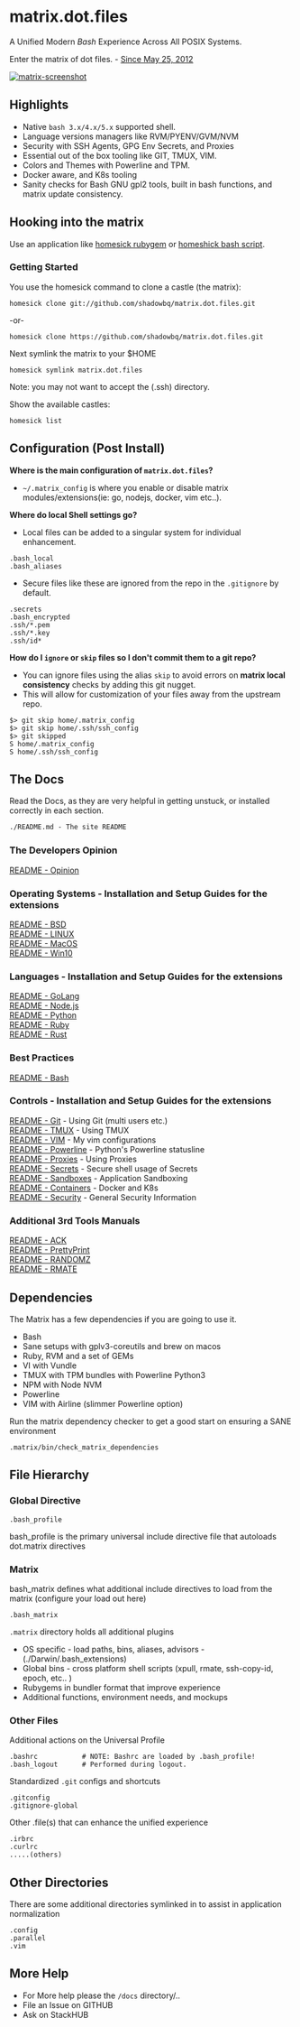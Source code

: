 # matrix.dot.files

A Unified Modern *Bash* Experience Across All POSIX Systems.

Enter the matrix of dot files. - [Since May 25, 2012](https://github.com/shadowbq/matrix.dot.files/tree/b98643c87094edf3807368c7e765df1fcc350d2d)

[![matrix-screenshot](docs/meta/matrix-screenshot.png)](README.md)

## Highlights

* Native `bash 3.x/4.x/5.x` supported shell.
* Language versions managers like RVM/PYENV/GVM/NVM
* Security with SSH Agents, GPG Env Secrets, and Proxies
* Essential out of the box tooling like GIT, TMUX, VIM.
* Colors and Themes with Powerline and TPM.
* Docker aware, and K8s tooling
* Sanity checks for Bash GNU gpl2 tools, built in bash functions, and matrix update consistency.

## Hooking into the matrix

Use an application like [homesick rubygem](https://github.com/technicalpickles/homesick) or [homeshick bash script](https://github.com/andsens/homeshick).

### Getting Started

You use the homesick command to clone a castle (the matrix):

```shell
homesick clone git://github.com/shadowbq/matrix.dot.files.git
```

-or-

```shell
homesick clone https://github.com/shadowbq/matrix.dot.files.git
```

Next symlink the matrix to your $HOME

```shell
homesick symlink matrix.dot.files
```

Note: you may not want to accept the (.ssh) directory.

Show the available castles:

```shell
homesick list
```

## Configuration (Post Install)

**Where is the main configuration of `matrix.dot.files`?**
  
* `~/.matrix_config` is where you enable or disable matrix modules/extensions(ie: go, nodejs, docker, vim etc..).

**Where do local Shell settings go?**

* Local files can be added to a singular system for individual enhancement.

```shell
.bash_local
.bash_aliases
```

* Secure files like these are ignored from the repo in the `.gitignore` by default.

```shell
.secrets
.bash_encrypted
.ssh/*.pem
.ssh/*.key
.ssh/id*
```

**How do I `ignore` or `skip` files so I don't commit them to a git repo?**

* You can ignore files using the alias `skip` to avoid errors on **matrix local consistency** checks by adding this git nugget. 
* This will allow for customization of your files away from the upstream repo.

```shell
$> git skip home/.matrix_config
$> git skip home/.ssh/ssh_config
$> git skipped
S home/.matrix_config
S home/.ssh/ssh_config
```


## The Docs

Read the Docs, as they are very helpful in getting unstuck, or installed correctly in each section.

```markdown
./README.md - The site README
```

### The Developers Opinion  

[README - Opinion](docs/README.md)  

### Operating Systems - Installation and Setup Guides for the extensions  

[README - BSD](docs/README.os.bsd.md)  
[README - LINUX](docs/README.os.linux.md)  
[README - MacOS](docs/README.os.macos.md)  
[README - Win10](docs/README.os.win10.md)  

### Languages - Installation and Setup Guides for the extensions  

[README - GoLang](docs/README.go.md)  
[README - Node.js](docs/README.nodejs.md)  
[README - Python](docs/README.python.md)  
[README - Ruby](docs/README.ruby.md)  
[README - Rust](docs/README.rust.md)

### Best Practices  

[README - Bash](docs/README.bash.md)  

### Controls - Installation and Setup Guides for the extensions  

[README - Git](docs/README.git.md) - Using Git (multi users etc.)  
[README - TMUX](docs/README.tmux.md) - Using TMUX  
[README - VIM](docs/README.vim.md) - My vim configurations  
[README - Powerline](docs/README.powerline.md) - Python's Powerline statusline  
[README - Proxies](docs/README.proxied.md) - Using Proxies  
[README - Secrets](docs/README.secrets.md) - Secure shell usage of Secrets  
[README - Sandboxes](docs/README.sandbox.md) - Application Sandboxing  
[README - Containers](docs/README.containers.md) - Docker and K8s  
[README - Security](docs/README.security.md) - General Security Information  

### Additional 3rd Tools Manuals  

[README - ACK](docs/tools/README.ack.md)  
[README - PrettyPrint](docs/tools/README.prettyprint.md)  
[README - RANDOMZ](docs/tools/README.randomz.md)  
[README - RMATE](docs/tools/README.rmate.md)  

## Dependencies

The Matrix has a few dependencies if you are going to use it.

* Bash
* Sane setups with gplv3-coreutils and brew on macos
* Ruby, RVM and a set of GEMs
* VI with Vundle
* TMUX with TPM bundles with Powerline Python3
* NPM with Node NVM
* Powerline 
* VIM with Airline (slimmer Powerline option)

Run the matrix dependency checker to get a good start on ensuring a SANE environment

`.matrix/bin/check_matrix_dependencies`

## File Hierarchy

### Global Directive

```shell
.bash_profile
```

bash_profile is the primary universal include directive file that autoloads dot.matrix directives

### Matrix

bash_matrix defines what additional include directives to load from the matrix (configure your load out here)

```shell
.bash_matrix
```

`.matrix` directory holds all additional plugins

* OS specific - load paths, bins, aliases, advisors
              - (./Darwin/.bash_extensions)
* Global bins - cross platform shell scripts (xpull, rmate, ssh-copy-id, epoch, etc.. )
* Rubygems in bundler format that improve experience
* Additional functions, environment needs, and mockups

### Other Files

Additional actions on the Universal Profile

```shell
.bashrc           # NOTE: Bashrc are loaded by .bash_profile!
.bash_logout      # Performed during logout.
```

Standardized `.git` configs and shortcuts

```shell
.gitconfig
.gitignore-global
```

Other .file(s) that can enhance the unified experience

```shell
.irbrc
.curlrc
.....(others)
```

## Other Directories

There are some additional directories symlinked in to assist in application normalization

```shell
.config
.parallel
.vim
```

## More Help

* For More help please the `/docs` directory/..
* File an Issue on GITHUB
* Ask on StackHUB
